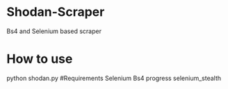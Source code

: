 # Shodan-Scraper
Bs4 and Selenium based scraper
# How to use
python shodan.py
#Requirements
Selenium
Bs4
progress
selenium_stealth

